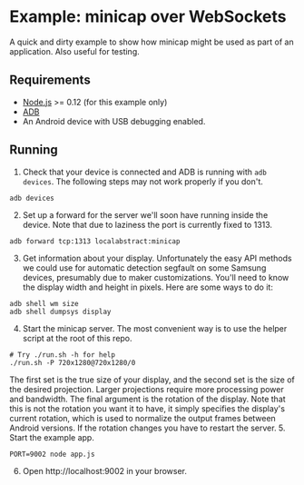 # Example: minicap over WebSockets

A quick and dirty example to show how minicap might be used as part of an application. Also useful for testing.

## Requirements

* [Node.js](https://nodejs.org/) >= 0.12 (for this example only)
* [ADB](http://developer.android.com/intl/ja/tools/help/adb.html)
* An Android device with USB debugging enabled.

## Running

1. Check that your device is connected and ADB is running with `adb devices`. The following steps may not work properly if you don't.
```
adb devices
```
2. Set up a forward for the server we'll soon have running inside the device. Note that due to laziness the port is currently fixed to 1313.
```
adb forward tcp:1313 localabstract:minicap
```
3. Get information about your display. Unfortunately the easy API methods we could use for automatic detection segfault on some Samsung devices, presumably due to maker customizations. You'll need to know the display width and height in pixels. Here are some ways to do it:
```
adb shell wm size
adb shell dumpsys display
```
4. Start the minicap server. The most convenient way is to use the helper script at the root of this repo.
```
# Try ./run.sh -h for help
./run.sh -P 720x1280@720x1280/0
```
The first set is the true size of your display, and the second set is the size of the desired projection. Larger projections require more processing power and bandwidth. The final argument is the rotation of the display. Note that this is not the rotation you want it to have, it simply specifies the display's current rotation, which is used to normalize the output frames between Android versions. If the rotation changes you have to restart the server.
5. Start the example app.
```
PORT=9002 node app.js
```
6. Open http://localhost:9002 in your browser.
